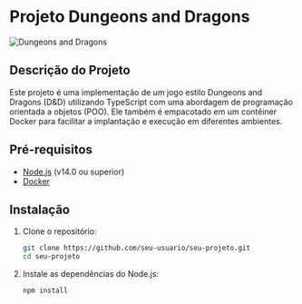 # Projeto Dungeons and Dragons

![Dungeons and Dragons](https://user-images.githubusercontent.com/111824151/270039481-aed0cabc-cd0c-4d00-8919-98f29223dcb0.gif)

## Descrição do Projeto

Este projeto é uma implementação de um jogo estilo Dungeons and Dragons (D&D) utilizando TypeScript com uma abordagem de programação orientada a objetos (POO). Ele também é empacotado em um contêiner Docker para facilitar a implantação e execução em diferentes ambientes.

## Pré-requisitos

- [Node.js](https://nodejs.org/) (v14.0 ou superior)
- [Docker](https://www.docker.com/get-started)

## Instalação

1. Clone o repositório:

   ```bash
   git clone https://github.com/seu-usuario/seu-projeto.git
   cd seu-projeto

1. Instale as dependências do Node.js:

   ```bash
   npm install

